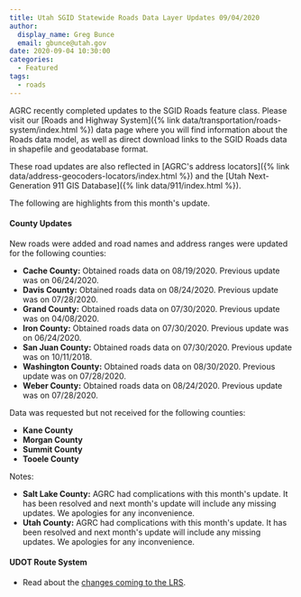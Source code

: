```yaml
---
title: Utah SGID Statewide Roads Data Layer Updates 09/04/2020
author:
  display_name: Greg Bunce
  email: gbunce@utah.gov
date: 2020-09-04 10:30:00
categories:
  - Featured
tags:
  - roads
---
```


AGRC recently completed updates to the SGID Roads feature class. Please visit our [Roads and Highway System]({% link data/transportation/roads-system/index.html %}) data page where you will find information about the Roads data model, as well as direct download links to the SGID Roads data in shapefile and geodatabase format.

These road updates are also reflected in [AGRC's address locators]({% link data/address-geocoders-locators/index.html %}) and the [Utah Next-Generation 911 GIS Database]({% link data/911/index.html %}).

The following are highlights from this month's update.

#### County Updates

New roads were added and road names and address ranges were updated for the following counties:

- **Cache County:** Obtained roads data on 08/19/2020. Previous update was on 06/24/2020.
- **Davis County:** Obtained roads data on 08/24/2020. Previous update was on 07/28/2020.
- **Grand County:** Obtained roads data on 07/30/2020. Previous update was on 04/08/2020.
- **Iron County:** Obtained roads data on 07/30/2020. Previous update was on 06/24/2020.
- **San Juan County:** Obtained roads data on 07/30/2020. Previous update was on 10/11/2018.
- **Washington County:** Obtained roads data on 08/30/2020. Previous update was on 07/28/2020.
- **Weber County:** Obtained roads data on 08/24/2020. Previous update was on 07/28/2020.

Data was requested but not received for the following counties:

- **Kane County**
- **Morgan County**
- **Summit County**
- **Tooele County**

Notes:

- **Salt Lake County:** AGRC had complications with this month's update. It has been resolved and next month's update will include any missing updates. We apologies for any inconvenience.
- **Utah County:** AGRC had complications with this month's update. It has been resolved and next month's update will include any missing updates. We apologies for any inconvenience.

#### UDOT Route System

- Read about the [changes coming to the LRS](https://drive.google.com/file/d/1t03AWYHeqTjssTSKnzn60ygdIB-nqEAF/view).
